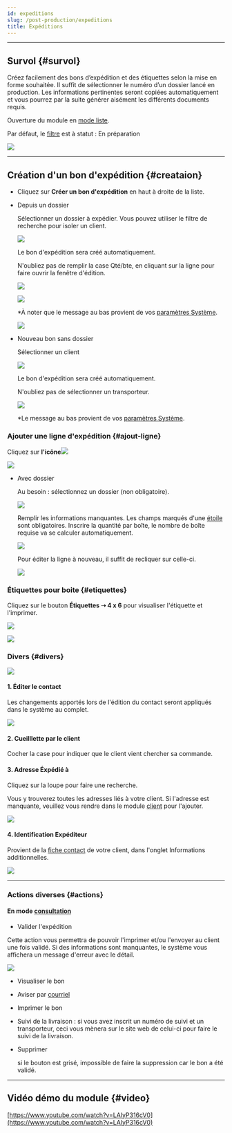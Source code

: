 ```yaml
---
id: expeditions
slug: /post-production/expeditions
title: Expéditions
---
```


---

## Survol {#survol}

Créez facilement des bons d’expédition et des étiquettes selon la mise en forme souhaitée. Il suffit de sélectionner le numéro d’un dossier lancé en production. Les informations pertinentes seront copiées automatiquement et vous pourrez par la suite générer aisément les différents documents requis.

Ouverture du module en [mode liste](../fonctionnalites-generales/navigation.md#mode-liste).

Par défaut, le [filtre](../fonctionnalites-generales/navigation.md#filtres-tris) est à statut : En préparation

![](../../static/img/Expedition_01.png)

---

## Création d'un bon d'expédition {#creataion}

- Cliquez sur **Créer un bon d'expédition** en haut à droite de la liste.

* Depuis un dossier

  Sélectionner un dossier à expédier. Vous pouvez utiliser le filtre de recherche pour isoler un client.

  ![](../../static/img/Expedition_14.png)

  Le bon d'expédition sera créé automatiquement.

  N'oubliez pas de remplir la case Qté/bte, en cliquant sur la ligne pour faire ouvrir la fenêtre d'édition.

  ![](../../static/img/Expedition_16.png)

  ![](../../static/img/Expedition_17.png)

  \*À noter que le message au bas provient de vos [paramètres Système](../parametres/systeme.md#messages).

  ![](../../static/img/Expedition_18.png)

* Nouveau bon sans dossier

  Sélectionner un client

  ![](../../static/img/Expedition_02.png)

  Le bon d'expédition sera créé automatiquement.

  N'oubliez pas de sélectionner un transporteur.

  ![](../../static/img/Expedition_03.png)

  \*Le message au bas provient de vos [paramètres Système](../parametres/systeme.md#messages).

### Ajouter une ligne d'expédition {#ajout-ligne}

Cliquez sur **l'icône**![](../../static/img/Contacts_2_iconeajout.png)

![](../../static/img/Expedition_04.png)

- Avec dossier

  Au besoin : sélectionnez un dossier (non obligatoire).

  ![](../../static/img/Expedition_05.png)

  Remplir les informations manquantes. Les champs marqués d'une [étoile](../fonctionnalites-generales/champs.md#champs-obligatoires) sont obligatoires.
  Inscrire la quantité par boîte, le nombre de boîte requise va se calculer automatiquement.

  ![](../../static/img/Expedition_06.png)

  Pour éditer la ligne à nouveau, il suffit de recliquer sur celle-ci.

  ![](../../static/img/Expedition_07.png)

### Étiquettes pour boite {#etiquettes}

Cliquez sur le bouton **Étiquettes ➝ 4 x 6** pour visualiser l'étiquette et l'imprimer.

![](../../static/img/Expedition_08.png)

![](../../static/img/Expedition_09.png)

### Divers {#divers}

![](../../static/img/Expedition_10.png)

#### **1\. Éditer le contact**

Les changements apportés lors de l'édition du contact seront appliqués dans le système au complet.

![](../../static/img/Expedition_11.png)

#### **2\. Cueilllette par le client**

Cocher la case pour indiquer que le client vient chercher sa commande.

#### **3\. Adresse Éxpédié à**

Cliquez sur la loupe pour faire une recherche.

Vous y trouverez toutes les adresses liés à votre client.
Si l'adresse est manquante, veuillez vous rendre dans le module [client](../contacts/clients.md#ajout-adresse) pour l'ajouter.

![](../../static/img/Expedition_12.png)

#### **4\. Identification Expéditeur**

Provient de la [fiche contact](../contacts/clients.md#creation) de votre client, dans l'onglet Informations additionnelles.

![](../../static/img/Expedition_13.png)

---


### Actions diverses {#actions}

#### En mode [consultation](../fonctionnalites-generales/navigation.md#mode-consultation)

- Valider l'expédition

Cette action vous permettra de pouvoir l'imprimer et/ou l'envoyer au client une fois validé.
Si des informations sont manquantes, le système vous affichera un message d'erreur avec le détail.

![](../../static/img/Expedition_15.png)

- Visualiser le bon

- Aviser par [courriel](../fonctionnalites-generales/courriels.md)

- Imprimer le bon

- Suivi de la livraison : si vous avez inscrit un numéro de suivi et un transporteur, ceci vous mènera sur le site web de celui-ci pour faire le suivi de la livraison.

- Supprimer

  si le bouton est grisé, impossible de faire la suppression car le bon a été validé.

---

## Vidéo démo du module {#video}

[https://www.youtube.com/watch?v=LAlyP316cV0](https://www.youtube.com/watch?v=LAlyP316cV0)
